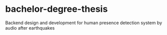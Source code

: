 # bachelor-degree-thesis
Backend design and development for human presence detection system by audio after earthquakes
